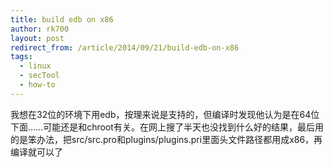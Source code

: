 ```yaml
---
title: build edb on x86
author: rk700
layout: post
redirect_from: /article/2014/09/21/build-edb-on-x86
tags:
  - linux
  - secTool
  - how-to
---
```

我想在32位的环境下用edb，按理来说是支持的，但编译时发现他认为是在64位下面……可能还是和chroot有关。在网上搜了半天也没找到什么好的结果，最后用的是笨办法，把src/src.pro和plugins/plugins.pri里面头文件路径都用成x86，再编译就可以了